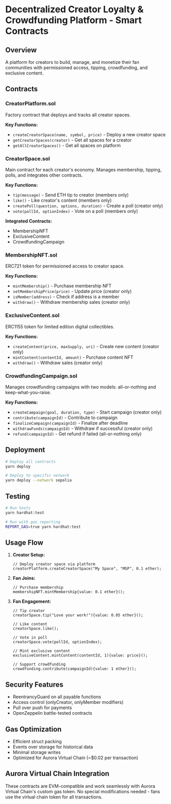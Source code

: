 # Decentralized Creator Loyalty & Crowdfunding Platform - Smart Contracts

## Overview

A platform for creators to build, manage, and monetize their fan communities with permissioned access, tipping, crowdfunding, and exclusive content.

## Contracts

### CreatorPlatform.sol
Factory contract that deploys and tracks all creator spaces.

**Key Functions:**
- `createCreatorSpace(name, symbol, price)` - Deploy a new creator space
- `getCreatorSpaces(creator)` - Get all spaces for a creator
- `getAllCreatorSpaces()` - Get all spaces on platform

### CreatorSpace.sol
Main contract for each creator's economy. Manages membership, tipping, polls, and integrates other contracts.

**Key Functions:**
- `tip(message)` - Send ETH tip to creator (members only)
- `like()` - Like creator's content (members only)
- `createPoll(question, options, duration)` - Create a poll (creator only)
- `vote(pollId, optionIndex)` - Vote on a poll (members only)

**Integrated Contracts:**
- MembershipNFT
- ExclusiveContent
- CrowdfundingCampaign

### MembershipNFT.sol
ERC721 token for permissioned access to creator space.

**Key Functions:**
- `mintMembership()` - Purchase membership NFT
- `setMembershipPrice(price)` - Update price (creator only)
- `isMember(address)` - Check if address is a member
- `withdraw()` - Withdraw membership sales (creator only)

### ExclusiveContent.sol
ERC1155 token for limited edition digital collectibles.

**Key Functions:**
- `createContent(price, maxSupply, uri)` - Create new content (creator only)
- `mintContent(contentId, amount)` - Purchase content NFT
- `withdraw()` - Withdraw sales (creator only)

### CrowdfundingCampaign.sol
Manages crowdfunding campaigns with two models: all-or-nothing and keep-what-you-raise.

**Key Functions:**
- `createCampaign(goal, duration, type)` - Start campaign (creator only)
- `contribute(campaignId)` - Contribute to campaign
- `finalizeCampaign(campaignId)` - Finalize after deadline
- `withdrawFunds(campaignId)` - Withdraw if successful (creator only)
- `refund(campaignId)` - Get refund if failed (all-or-nothing only)

## Deployment

```bash
# Deploy all contracts
yarn deploy

# Deploy to specific network
yarn deploy --network sepolia
```

## Testing

```bash
# Run tests
yarn hardhat:test

# Run with gas reporting
REPORT_GAS=true yarn hardhat:test
```

## Usage Flow

1. **Creator Setup:**
   ```solidity
   // Deploy creator space via platform
   creatorPlatform.createCreatorSpace("My Space", "MSP", 0.1 ether);
   ```

2. **Fan Joins:**
   ```solidity
   // Purchase membership
   membershipNFT.mintMembership{value: 0.1 ether}();
   ```

3. **Fan Engagement:**
   ```solidity
   // Tip creator
   creatorSpace.tip("Love your work!"){value: 0.05 ether}();
   
   // Like content
   creatorSpace.like();
   
   // Vote in poll
   creatorSpace.vote(pollId, optionIndex);
   
   // Mint exclusive content
   exclusiveContent.mintContent(contentId, 1){value: price}();
   
   // Support crowdfunding
   crowdfunding.contribute(campaignId){value: 1 ether}();
   ```

## Security Features

- ReentrancyGuard on all payable functions
- Access control (onlyCreator, onlyMember modifiers)
- Pull over push for payments
- OpenZeppelin battle-tested contracts

## Gas Optimization

- Efficient struct packing
- Events over storage for historical data
- Minimal storage writes
- Optimized for Aurora Virtual Chain (~$0.02 per transaction)

## Aurora Virtual Chain Integration

These contracts are EVM-compatible and work seamlessly with Aurora Virtual Chain's custom gas token. No special modifications needed - fans use the virtual chain token for all transactions.
